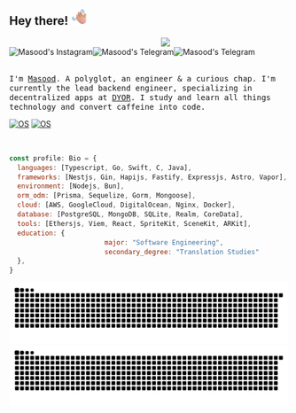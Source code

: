 <h2> Hey there! <img src="assets/images/waving_hand.png" width="30px"> </h2>
<!-- <img align='right' src="https://media0.giphy.com/media/xUA7bdpLxQhsSQdyog/giphy.gif?cid=790b76119d94a801fc1d5558c31f4b9fb42597695030221c&rid=giphy.gif&ct=g" width="230"> -->
<img align='right' src="https://cdn.dribbble.com/users/1162077/screenshots/3848914/programmer.gif" width="230">
<br />
<a href="https://www.instagram.com/masxxiii">
  <img align="left" alt="Masood's Instagram" src="https://img.shields.io/badge/Instagram-E4405F?style=for-the-badge&logo=instagram&logoColor=white" />
</a>
<a href="https://t.me/masxxiii">
  <img align="left" alt="Masood's Telegram" src="https://img.shields.io/badge/Telegram-2CA5E0?style=for-the-badge&logo=telegram&logoColor=white" />
</a>
<a href="https://masoodbuilds.com">
  <img align="left" alt="Masood's Telegram" src="https://img.shields.io/badge/Website-213555?style=for-the-badge&logo=googlecloud&logoColor=white&link=https%3A%2F%2Fmasoodbuilds.com" />
</a>


<br /> <br />
<samp>
I'm [Masood](https://masoodbuilds.com). 
A polyglot, an engineer & a curious chap. I'm currently the lead backend engineer, specializing in decentralized apps at [DYOR](https://dyor.exchange). I study and learn all things technology and convert caffeine into code.
</samp>
<br />


[![OS](https://img.shields.io/badge/OS-macOS-informational?style=flat-square&logo=apple&logoColor=white)](https://en.wikipedia.org/wiki/MacOS)
[![OS](https://img.shields.io/badge/OS-Linux-informational?style=flat-square&logo=linux&logoColor=white)](https://en.wikipedia.org/wiki/Linux)

<br /> 

```javascript
const profile: Bio = {
  languages: [Typescript, Go, Swift, C, Java],
  frameworks: [Nestjs, Gin, Hapijs, Fastify, Expressjs, Astro, Vapor],
  environment: [Nodejs, Bun],
  orm_odm: [Prisma, Sequelize, Gorm, Mongoose],
  cloud: [AWS, GoogleCloud, DigitalOcean, Nginx, Docker],
  database: [PostgreSQL, MongoDB, SQLite, Realm, CoreData],
  tools: [Ethersjs, Viem, React, SpriteKit, SceneKit, ARKit],
  education: {
                        major: "Software Engineering",
                        secondary_degree: "Translation Studies"
  },
}
```

![github contribution grid snake animation](https://raw.githubusercontent.com/masxxiii/masxxiii/output/github-contribution-grid-snake-dark.svg#gh-dark-mode-only)
![github contribution grid snake animation](https://raw.githubusercontent.com/masxxiii/masxxiii/output/github-contribution-grid-snake.svg#gh-light-mode-only)
